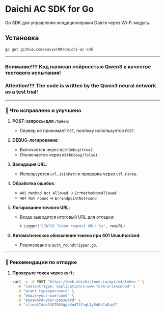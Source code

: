 # Daichi AC SDK for Go

Go SDK для управления кондиционерами Daichi через Wi-Fi модуль.

## Установка

```bash
go get github.com/savier89/daichi-ac-sdk

```

---

### Внимание!!!! Код написан нейросетью Qwen3 в качестве тестового испытания!

### Attention!!!! The code is written by the Qwen3 neural network as a test trial!
---

### 🧨 **Что исправлено и улучшено**
1. **POST-запросы для `/token`**:
   - Сервер не принимает `GET`, поэтому используется `POST`.

2. **DEBUG-логирование**:
   - Включается через `WithDebug(true)`.
   - Отключается через `WithDebug(false)`.

3. **Валидация URL**:
   - Используется `url.JoinPath` и проверка через `url.Parse`.

4. **Обработка ошибок**:
   - `405 Method Not Allowed` → `ErrMethodNotAllowed`
   - `404 Not Found` → `ErrEndpointNotFound`

5. **Логирование точного URL**:
   - Везде выводится итоговый URL для отладки:
     ```go
     c.Logger("[INFO] Token request URL: %s", reqURL)
     ```

6. **Автоматическое обновление токена при 401 Unauthorized**:
   - Реализовано в `auth_roundtripper.go`.

---

### 📌 **Рекомендации по отладке**
1. **Проверьте токен через `curl`**:
   ```bash
   curl -v -X POST "https://web.daichicloud.ru/api/v4/token " \
     -H "Content-Type: application/x-www-form-urlencoded" \
     -d "grant_type=password" \
     -d "email=your-username" \
     -d "password=your-password" \
     -d "clientId=sOJO7B6SqgaKudTfCzqLAy540cCuDzpI"
